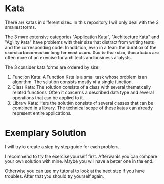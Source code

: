 # Kata

There are katas in different sizes. In this repository I will only deal with the 3 smallest forms. 

The 3 more extensive categories "Application Kata", "Architecture Kata" and "Agility Kata" have problems with their size that distract from writing tests and the corresponding code. In addition, even in a team the duration of the exercise becomes too long for most users. Due to their size, these katas are often more of an exercise for architects and business analysts.

The 3 consider kata forms are ordered by size:

1. Function Kata: A Function Kata is a small task whose problem is an algorithm. The solution consists mostly of a single function.
2. Class Kata: The solution consists of a class with several thematically related functions. Often it concerns a described data type and several operations that can be applied to it.
3. Library Kata: Here the solution consists of several classes that can be combined in a library. The technical scope of these katas can already represent entire applications.

# Exemplary Solution

I will try to create a step by step guide for each problem.

I recommend to try the exercise yourself first. Afterwards you can compare your own solution with mine. Maybe you will have a better one in the end.

Otherwise you can use my tutorial to look at the next step if you have troubles. After that you should try yourself again. 